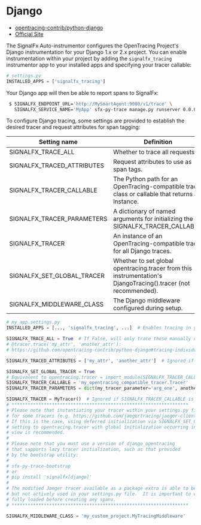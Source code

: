 # Django

- [opentracing-contrib/python-django](https://github.com/opentracing-contrib/python-django)
- [Official Site](https://www.djangoproject.com)

The SignalFx Auto-instrumentor configures the OpenTracing Project's Django instrumentation for your Django 1.x or
2.x project.  You can enable instrumentation within your project by adding the `signalfx_tracing` instrumentor
app to your installed apps and specifying your tracer callable:

```python
# settings.py
INSTALLED_APPS = ['signalfx_tracing']
```

Your Django app will then be able to report spans to SignalFx:

```bash
 $ SIGNALFX_ENDPOINT_URL='http://MySmartAgent:9080/v1/trace' \
   SIGNALFX_SERVICE_NAME='MyApp' sfx-py-trace manage.py runserver 0.0.0.0:8001
```

To configure Django tracing, some settings are provided to establish
the desired tracer and request attributes for span tagging:

| Setting name | Definition | Default value |
| -------------|------------|---------------|
| SIGNALFX\_TRACE\_ALL | Whether to trace all requests. | `True` |
| SIGNALFX\_TRACED\_ATTRIBUTES | Request attributes to use as span tags. | `['path', 'method']` |
| SIGNALFX\_TRACER\_CALLABLE | The Python path for an OpenTracing-compatible tracer class or callable that returns an instance. | `None` |
| SIGNALFX\_TRACER\_PARAMETERS | A dictionary of named arguments for initializing the SIGNALFX\_TRACER\_CALLABLE. | `{}` |
| SIGNALFX\_TRACER | An instance of an OpenTracing-compatible tracer for all Django traces. | `opentracing.tracer` if no callable provided |
| SIGNALFX\_SET\_GLOBAL\_TRACER | Whether to set global opentracing.tracer from this instrumentation's DjangoTracing().tracer (not recommended). | `False` |
| SIGNALFX\_MIDDLEWARE\_CLASS | The Django middleware configured during setup.  | `'django_opentracing.OpenTracingMiddleware'` |

```python
# my_app.settings.py
INSTALLED_APPS = [..., 'signalfx_tracing', ...]  # Enables tracing in your application

SIGNALFX_TRACE_ALL = True  # If False, will only trace those manually decorated with
# @tracer.trace('my_attr', 'another_attr'):
# https://github.com/opentracing-contrib/python-django#tracing-individual-requests

SIGNALFX_TRACED_ATTRIBUTES = ['my_attr', 'another_attr']  # Ignored if SIGNALFX_TRACE_ALL is False.

SIGNALFX_SET_GLOBAL_TRACER = True
# Equivalent to opentracing.tracer = import_module(SIGNALFX_TRACER_CALLABLE)(**SIGNALFX_TRACER_PARAMETERS)
SIGNALFX_TRACER_CALLABLE = 'my_opentracing_compatible_tracer.Tracer'
SIGNALFX_TRACER_PARAMETERS = dict(my_tracer_parameter='arg_one', another_parameter='arg_two')

SIGNALFX_TRACER = MyTracer()  # Ignored if SIGNALFX_TRACER_CALLABLE is not None
# ******************************************************************
# Please note that instantiating your tracer within your settings.py file can be problematic
# for some tracers (e.g. https://github.com/jaegertracing/jaeger-client-python/issues/60).
# If this is the case, using deferred initialization via SIGNALFX_SET_GLOBAL_TRACER or
# setting to opentracing.tracer with global initialization occurring in a custom configuration
# view is recommended.
#
# Please note that you must use a version of django_opentracing
# that supports lazy tracer initialization, such as that provided
# by the bootstrap utility:
#
# sfx-py-trace-bootstrap
# or
# pip install 'signalfx[django]'
#
# The modified Jaeger tracer available as a package extra is able to be instantiated,
# but not actively used in your settings.py file.  It is important to wait until the app is
# fully loaded before creating any spans.
# ******************************************************************

SIGNALFX_MIDDLEWARE_CLASS = 'my_custom_project.MyTracingMiddleware'
```

